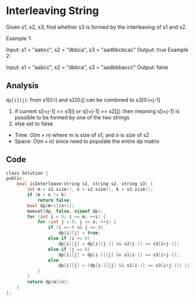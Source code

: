 # Interleaving String

Given s1, s2, s3, find whether s3 is formed by the interleaving of s1 and s2.

Example 1:

Input: s1 = "aabcc", s2 = "dbbca", s3 = "aadbbcbcac"
Output: true
Example 2:

Input: s1 = "aabcc", s2 = "dbbca", s3 = "aadbbbaccc"
Output: false

## Analysis

`dp[i][j]`: from s1[0:i] and s2[0:j] can be combined to s3[0:i+j-1]

1. if current s[i+j-1] == s1[i] or s[i+j-1] == s2[j]: then meaning s[i+j-1] is possible to be formed by one of the two strings
2. else set to false

* Time: $O(m \times n)$ where m is size of s1, and n is size of s2
* Space: $O(m \times n)$ since need to populate the entire dp matrix

## Code

```c
class Solution {
public:
    bool isInterleave(string s1, string s2, string s3) {
        int m = s1.size(), n = s2.size(), k = s3.size();
        if (m + n != k)
            return false;
        bool dp[m+1][n+1];
        memset(dp, false, sizeof dp);
        for (int i = 0; i <= m; ++i) {
            for (int j = 0; j <= n; ++j) {
                if (i == 0 && j == 0)
                    dp[i][j] = true;
                else if (i == 0)
                    dp[i][j] = dp[i][j-1] && s2[j-1] == s3[i+j-1];
                else if (j == 0)
                    dp[i][j] = dp[i-1][j] && s1[i-1] == s3[i+j-1];
                else
                    dp[i][j] = (dp[i-1][j] && s1[i-1] == s3[i+j-1]) || (dp[i][j-1] && s2[j-1] == s3[i+j-1]);
            }
        }
        return dp[m][n];
    }
};
```

